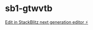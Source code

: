 # sb1-gtwvtb

[Edit in StackBlitz next generation editor ⚡️](https://stackblitz.com/~/github.com/etaytch/sb1-gtwvtb)